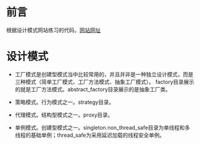 # 前言
根据设计模式网站练习的代码，[网站网址](https://refactoringguru.cn/design-patterns/catalog)

# 设计模式

- 工厂模式是创建型模式当中比较常用的，并且并非是一种独立设计模式，而是三种模式（简单工厂模式、工厂方法模式、抽象工厂模式）。
factory目录展示的就是工厂方法模式。abstract_factory目录展示的是抽象工厂类。

- 策略模式。行为模式之一。strategy目录。

- 代理模式。结构型模式之一。proxy目录。

- 单例模式。创建型模式之一。singleton.non_thread_safe目录为单线程和多线程的基础单例；thread_safe为采用延迟加载的线程安全单例。
